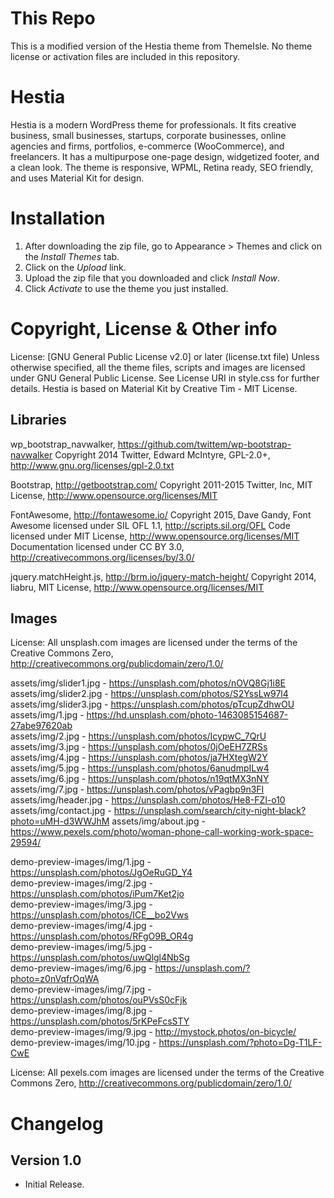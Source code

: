 # This Repo #
This is a modified version of the Hestia theme from ThemeIsle. No theme license or activation files are included in this repository.

# Hestia #
Hestia is a modern WordPress theme for professionals. It fits creative business, small businesses, startups, corporate businesses, online agencies and firms, portfolios, e-commerce (WooCommerce), and freelancers. It has a multipurpose one-page design, widgetized footer, and a clean look. The theme is responsive, WPML, Retina ready, SEO friendly, and uses Material Kit for design.
# Installation #
1. After downloading the zip file, go to Appearance > Themes and click on the *Install Themes* tab.
2. Click on the *Upload* link.
3. Upload the zip file that you downloaded and click *Install Now*.
4. Click *Activate* to use the theme you just installed.

# Copyright, License & Other info #

License: [GNU General Public License v2.0] or later (license.txt file)
Unless otherwise specified, all the theme files, scripts and images are licensed under GNU General Public License. See License URI in style.css for further details.
Hestia is based on Material Kit by Creative Tim - MIT License.

## Libraries ##

wp_bootstrap_navwalker, https://github.com/twittem/wp-bootstrap-navwalker
Copyright 2014 Twitter, Edward McIntyre, GPL-2.0+, http://www.gnu.org/licenses/gpl-2.0.txt

Bootstrap, http://getbootstrap.com/
Copyright 2011-2015 Twitter, Inc, MIT License, http://www.opensource.org/licenses/MIT

FontAwesome, http://fontawesome.io/
Copyright 2015, Dave Gandy,
Font Awesome licensed under SIL OFL 1.1, http://scripts.sil.org/OFL
Code licensed under MIT License, http://www.opensource.org/licenses/MIT
Documentation licensed under CC BY 3.0, http://creativecommons.org/licenses/by/3.0/

jquery.matchHeight.js, http://brm.io/jquery-match-height/
Copyright 2014, liabru, MIT License, http://www.opensource.org/licenses/MIT

## Images ##

License: All unsplash.com images are licensed under the terms of the Creative Commons Zero, http://creativecommons.org/publicdomain/zero/1.0/


assets/img/slider1.jpg - https://unsplash.com/photos/nOVQ8Gj1i8E  
assets/img/slider2.jpg - https://unsplash.com/photos/S2YssLw97l4  
assets/img/slider3.jpg - https://unsplash.com/photos/pTcupZdhwOU  
assets/img/1.jpg - https://hd.unsplash.com/photo-1463085154687-27abe97620ab  
assets/img/2.jpg - https://unsplash.com/photos/IcypwC_7QrU  
assets/img/3.jpg - https://unsplash.com/photos/0jOeEH7ZRSs  
assets/img/4.jpg - https://unsplash.com/photos/ja7HXtegW2Y  
assets/img/5.jpg - https://unsplash.com/photos/6anudmpILw4  
assets/img/6.jpg - https://unsplash.com/photos/n19qtMX3nNY  
assets/img/7.jpg - https://unsplash.com/photos/vPagbp9n3FI  
assets/img/header.jpg - https://unsplash.com/photos/He8-FZl-o10  
assets/img/contact.jpg - https://unsplash.com/search/city-night-black?photo=uMH-d3WWJhM
assets/img/about.jpg - https://www.pexels.com/photo/woman-phone-call-working-work-space-29594/

demo-preview-images/img/1.jpg - https://unsplash.com/photos/JgOeRuGD_Y4  
demo-preview-images/img/2.jpg - https://unsplash.com/photos/iPum7Ket2jo  
demo-preview-images/img/3.jpg - https://unsplash.com/photos/ICE__bo2Vws  
demo-preview-images/img/4.jpg - https://unsplash.com/photos/RFgO9B_OR4g  
demo-preview-images/img/5.jpg - https://unsplash.com/photos/uwQlgl4NbSg  
demo-preview-images/img/6.jpg - https://unsplash.com/?photo=z0nVqfrOqWA  
demo-preview-images/img/7.jpg - https://unsplash.com/photos/ouPVsS0cFjk  
demo-preview-images/img/8.jpg - https://unsplash.com/photos/5rKPeFcsSTY  
demo-preview-images/img/9.jpg - http://mystock.photos/on-bicycle/  
demo-preview-images/img/10.jpg - https://unsplash.com/?photo=Dg-T1LF-CwE  



License: All pexels.com images are licensed under the terms of the Creative Commons Zero, http://creativecommons.org/publicdomain/zero/1.0/	



# Changelog #

## Version 1.0 ##

- Initial Release.
